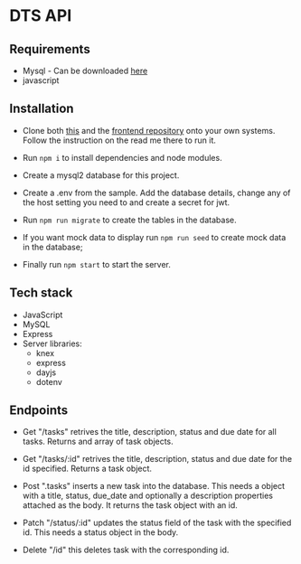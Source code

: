 # DTS API

## Requirements

- Mysql - Can be downloaded [here](https://dev.mysql.com/downloads/installer/)
- javascript

## Installation

- Clone both [this](https://github.com/dnaHunter/dts-api) and the [frontend repository]() onto your own systems. Follow the instruction on the read me there to run it.

- Run `npm i` to install dependencies and node modules.

- Create a mysql2 database for this project.

- Create a .env from the sample. Add the database details, change any of the host setting you need to and create a secret for jwt.

- Run `npm run migrate` to create the tables in the database.

- If you want mock data to display run `npm run seed` to create mock data in the database;

- Finally run `npm start` to start the server.

## Tech stack

- JavaScript
- MySQL
- Express
- Server libraries:
  - knex
  - express
  - dayjs
  - dotenv

## Endpoints

- Get "/tasks" retrives the title, description, status and due date for all tasks. Returns and array of task objects.

- Get "/tasks/:id" retrives the title, description, status and due date for the id specified. Returns a task object.

- Post ".tasks" inserts a new task into the database. This needs a object with a title, status, due_date and optionally a description properties attached as the body. It returns the task object with an id.

- Patch "/status/:id" updates the status field of the task with the specified id. This needs a status object in the body.

- Delete "/id" this deletes task with the corresponding id.

